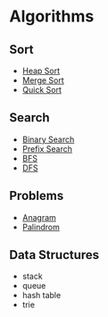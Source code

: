 # Algorithms

## Sort
- [Heap Sort](sort/heapsort.md)
- [Merge Sort](sort/mergesort.md)
- [Quick Sort](sort/quicksort.md)

## Search
- [Binary Search](search/binary-search.md)
- [Prefix Search](search/trie-prefix-search.md)
- [BFS](search/breath-first-search.md)
- [DFS](search/breath-first-search.md)

## Problems
- [Anagram](problems/anagram.md)
- [Palindrom](problems/palindrom.md)

## Data Structures
- stack
- queue
- hash table
- trie
